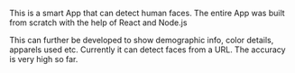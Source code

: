 This is a smart App that can detect human faces. The entire App was built from scratch with the help of React and Node.js

This can further be developed to show demographic info, color details, apparels used etc. Currently it can detect faces from a URL. The accuracy is very high so far. 
